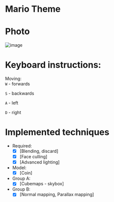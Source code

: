 # Mario Theme

# Photo
![image](https://github.com/marko-lazarevic/MarioTheme/assets/57814676/b23c2c4c-c24e-4eaf-add8-372b84baaacf)
<br>
# Keyboard instructions:

Moving:<br>
`W` - forwards

`S` - backwards

`A` - left

`D` - right


# Implemented techniques

- Required:
    - [x] [Blending, discard]
    - [x] [Face culling]
    - [x] [Advanced lighting]
- Model:
    - [x] [Coin]
- Group A:
    - [x] [Cubemaps - skybox]
- Group B:
    - [x] [Normal mapping, Parallax mapping]
